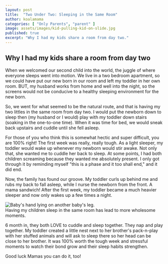 ```yaml
---
layout: post
title:  "Two Under Two: Sleeping in the Same Room"
author: koalamama
categories: [ "Only Parents", "parent" ]
image: assets/images/kid-pulling-kid-on-slide.jpg
published: true
excerpt: "Why I had my kids share a room from day two."
---
```


## Why I had my kids share a room from day two

When we welcomed our second child into the world, the juggle of where everyone sleeps went into motion. We live in a two bedroom apartment, so we could have put our new born in our room and left my toddler in her own room. BUT, my husband works from home and well into the night, so the screens would not be conducive to a healthy sleeping environment for the new born. 

So, we went for what seemed to be the natural route, and that is having my two littles in the same room from day two. I would put the newborn down to sleep then (my husband or I would) play with my toddler down stairs (soaking in the one-to-one time). When it was time for bed, we would sneak back upstairs and cuddle until she fell asleep. 

For those of you who think this is somewhat hectic and super difficult, you are 100% right! The first week was really, really tough. As a light sleeper, my toddler would wake up whenever my newborn would stir awake. Not only that, she wanted me to cuddle her back to sleep. At some points, I had both children screaming because they wanted me absolutely present. I only got through it by reminding myself "this is a phase and it too shall end," and it did end.

Now, the family has found our groove. My toddler curls up behind me and rubs my back to fall asleep, while I nurse the newborn from the front. A mama sandwich!
After the first week, my toddler became a much heavier sleeper and now only wakes up a few times a night.

<img src="{{site.baseurl}}/assets/images/baby-hand-on-baby-leg.jpg" alt="Baby's hand lying on another baby's leg." class="bottom-align mb-0" /><br /><span class="small">Having my children sleep in the same room has lead to more wholesome moments.</span>

6 month in, they both LOVE to cuddle and sleep together. They nap and play together. My toddler created a little nest next to her brother's pack-n-play with her stuffed animals and will ask to sleep there so her head can be close to her brother. It was 100% worth the tough week and stressful moments to watch their bond grow and their sleep habits strengthen. 

Good luck Mamas you can do it, too!